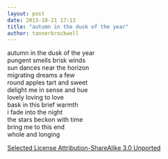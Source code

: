 ```yaml
---
layout: post
date: 2013-10-21 17:13
title: "autumn in the dusk of the year"
author: tannerbrockwell
---
```


autumn in the dusk of the year  
pungent smells brisk winds  
sun dances near the horizon  
migrating dreams a few  
round apples tart and sweet  
delight me in sense and hue  
lovely loving to love  
bask in this brief warmth  
i fade into the night  
the stars beckon with time  
bring me to this end  
whole and longing  


[Selected License
Attribution-ShareAlike 3.0 Unported](http://creativecommons.org/licenses/by-sa/3.0/deed.en_US)